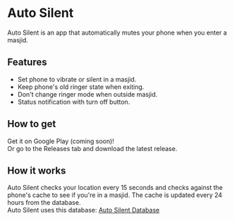 # Auto Silent
Auto Silent is an app that automatically mutes your phone when you enter a masjid.
## Features
- Set phone to vibrate or silent in a masjid.
- Keep phone's old ringer state when exiting.
- Don't change ringer mode when outside masjid.
- Status notification with turn off button.
## How to get
Get it on Google Play (coming soon)!  
Or go to the Releases tab and download the latest release.
## How it works
Auto Silent checks your location every 15 seconds and checks against the phone's cache to see if you're in a masjid. The cache is updated every 24 hours from the database.  
Auto Silent uses this database: [Auto Silent Database](https://github.com/Auto-Silent/Auto-Silent-Database)
